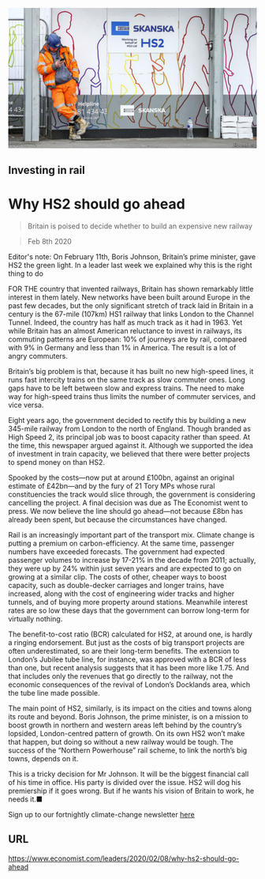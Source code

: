 ![](./images/20200208_LDP001_0.jpg)

## Investing in rail

# Why HS2 should go ahead

> Britain is poised to decide whether to build an expensive new railway

> Feb 8th 2020

Editor's note: On February 11th, Boris Johnson, Britain’s prime minister, gave HS2 the green light. In a leader last week we explained why this is the right thing to do

FOR THE country that invented railways, Britain has shown remarkably little interest in them lately. New networks have been built around Europe in the past few decades, but the only significant stretch of track laid in Britain in a century is the 67-mile (107km) HS1 railway that links London to the Channel Tunnel. Indeed, the country has half as much track as it had in 1963. Yet while Britain has an almost American reluctance to invest in railways, its commuting patterns are European: 10% of journeys are by rail, compared with 9% in Germany and less than 1% in America. The result is a lot of angry commuters.

Britain’s big problem is that, because it has built no new high-speed lines, it runs fast intercity trains on the same track as slow commuter ones. Long gaps have to be left between slow and express trains. The need to make way for high-speed trains thus limits the number of commuter services, and vice versa.

Eight years ago, the government decided to rectify this by building a new 345-mile railway from London to the north of England. Though branded as High Speed 2, its principal job was to boost capacity rather than speed. At the time, this newspaper argued against it. Although we supported the idea of investment in train capacity, we believed that there were better projects to spend money on than HS2.

Spooked by the costs—now put at around £100bn, against an original estimate of £42bn—and by the fury of 21 Tory MPs whose rural constituencies the track would slice through, the government is considering cancelling the project. A final decision was due as The Economist went to press. We now believe the line should go ahead—not because £8bn has already been spent, but because the circumstances have changed.

Rail is an increasingly important part of the transport mix. Climate change is putting a premium on carbon-efficiency. At the same time, passenger numbers have exceeded forecasts. The government had expected passenger volumes to increase by 17-21% in the decade from 2011; actually, they were up by 24% within just seven years and are expected to go on growing at a similar clip. The costs of other, cheaper ways to boost capacity, such as double-decker carriages and longer trains, have increased, along with the cost of engineering wider tracks and higher tunnels, and of buying more property around stations. Meanwhile interest rates are so low these days that the government can borrow long-term for virtually nothing.

The benefit-to-cost ratio (BCR) calculated for HS2, at around one, is hardly a ringing endorsement. But just as the costs of big transport projects are often underestimated, so are their long-term benefits. The extension to London’s Jubilee tube line, for instance, was approved with a BCR of less than one, but recent analysis suggests that it has been more like 1.75. And that includes only the revenues that go directly to the railway, not the economic consequences of the revival of London’s Docklands area, which the tube line made possible.

The main point of HS2, similarly, is its impact on the cities and towns along its route and beyond. Boris Johnson, the prime minister, is on a mission to boost growth in northern and western areas left behind by the country’s lopsided, London-centred pattern of growth. On its own HS2 won’t make that happen, but doing so without a new railway would be tough. The success of the “Northern Powerhouse” rail scheme, to link the north’s big towns, depends on it.

This is a tricky decision for Mr Johnson. It will be the biggest financial call of his time in office. His party is divided over the issue. HS2 will dog his premiership if it goes wrong. But if he wants his vision of Britain to work, he needs it.■

Sign up to our fortnightly climate-change newsletter [here](https://www.economist.com//theclimateissue/)

## URL

https://www.economist.com/leaders/2020/02/08/why-hs2-should-go-ahead
